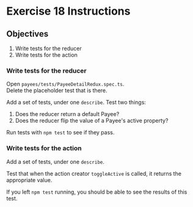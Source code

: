 # Exercise 18 Instructions
## Objectives
1) Write tests for the reducer  
2) Write tests for the action  

### Write tests for the reducer
Open `payees/tests/PayeeDetailRedux.spec.ts`.  
Delete the placeholder test that is there.

Add a set of tests, under one `describe`. Test two things:
1) Does the reducer return a default Payee?
2) Does the reducer flip the value of a Payee's active property?

Run tests with `npm test` to see if they pass.

### Write tests for the action
Add a set of tests, under one `describe`. 

Test that when the action creator `toggleActive` is called, it returns the 
appropriate value.

If you left `npm test` running, you should be able to see the results of this test.

